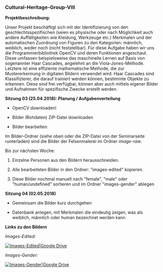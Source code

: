 ### Cultural-Heritage-Group-VIII

**Projektbeschreibung:**

Unser Projekt beschäftigt sich mit der Identifizierung von den geschlechtsspezifischen 
(seien es physische oder nach Möglichkeit auch andere Auffälligkeiten wie Kleidung, Werkzeuge etc.)
Merkmalen und der automatischen Zuordnung von Figuren zu den Kategorien: männlich, weiblich, weder noch (nicht feststellbar).
Für diese Aufgabe haben wir uns die Programmierbibliothek OpenCV und deren Funktionen angeschaut. 
Diese umfassen beispielsweise das maschinelle Lernen auf Basis von sogenannter Haar Cascades, angelehnt an die Viola-Jones-Methode. 
Letztere ist eine effiziente mathematische
Methode, die zur Mustererkennung in digitalen Bildern verwendet wird. Haar Cascades sind
Klassifizierer, die darauf trainiert werden können, bestimmte Objekte zu erkennen.
Diese sind frei verfügbar, können aber auch mittels eigener Bilder und Aufnahmen für spezifische Zwecke erstellt werden.


**Sitzung 03 (25.04.2018): Planung / Aufgabenverteilung**

- OpenCV downloaden!

- Bilder (Rohdaten) ZIP-Datei downloaden

- Bilder bearbeiten: 

Im Bilder-Ordner (siehe oben oder die ZIP-Datei von der Seminarseite runterladen) sind die Bilder der Felsenmalerei im Ordner *image-raw*.

Bis zur nächsten Woche:
1. Einzelne Personen aus den Bildern herausschneiden.

2. Alle bearbeiteten Bilder in den Ordner: "images-edited" kopieren.

3. Diese Bilder nochmal manuell nach "female", "male" oder "human/undefined" sortieren und im Ordner "images-gender" ablegen


**Sitzung 04 (02.05.2018)**

- Gemeinsam die Bilder kurz durchgehen 

- Datenbank anlegen, mit Merkmalen die eindeutig zeigen, was als weiblich, männlich oder human bezeichnet werden kann


**Links zu den Bildern**

*Images-Edited:*
 
 [![Images-Edited|Google Drive](https://image.ibb.co/eRFVon/google_drive_logo.jpg)](https://drive.google.com/open?id=1KkN06yyineu1V6Q8mkar38t0XHAABS8t)

*Images-Gender:*

[![Images-Gender|Google Drive](https://image.ibb.co/eRFVon/google_drive_logo.jpg)](https://drive.google.com/open?id=1yHSwLRjFWr03dvh_SYK67EFnmbd90YbN)



